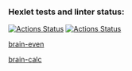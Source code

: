 ### Hexlet tests and linter status:
[![Actions Status](https://github.com/Salamdi/backend-project-lvl1/workflows/hexlet-check/badge.svg)](https://github.com/Salamdi/backend-project-lvl1/actions)
[![Actions Status](https://github.com/Salamdi/backend-project-lvl1/workflows/linter/badge.svg)](https://github.com/Salamdi/backend-project-lvl1/actions)


[brain-even](https://asciinema.org/a/2CKtEclAhYW7mtlatqkNzIhRi)

[brain-calc](https://asciinema.org/a/9gLdU6ozwgYAXzQ2LPLTI0RA9)